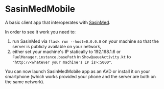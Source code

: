 # SasinMedMobile
A basic client app that interoperates with [SasinMed](https://github.com/janwawruszczak1998/SasinMed).

In order to see it work you need to:
1. run SasinMed via `flask run --host=0.0.0.0` on your machine so that the server is publicly available on your network,
2. either set your machine's IP statically to 192.168.1.6 or `FuelManager.instance.basePath` in `ShowQueueActivity.kt` to `"http://<whatever your machine's IP is>:5000"`.

You can now launch SasinMedMobile app as an AVD or install it on your smartphone (which works provided your phone and the server are both on the same network).
